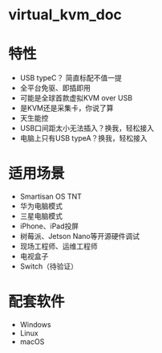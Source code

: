 # virtual_kvm_doc

# 特性

* USB typeC？ 简直标配不值一提
* 全平台免驱、即插即用
* 可能是全球首款虚拟KVM over USB
* 是KVM还是采集卡，你说了算
* 天生能控
* USB口间距太小无法插入？换我，轻松接入
* 电脑上只有USB typeA？换我，轻松接入

# 适用场景

* Smartisan OS TNT
* 华为电脑模式
* 三星电脑模式
* iPhone、iPad投屏
* 树莓派、Jetson Nano等开源硬件调试
* 现场工程师、运维工程师
* 电视盒子
* Switch（待验证）

# 配套软件
* Windows
* Linux
* macOS